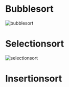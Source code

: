 # **Bubblesort**



![bubblesort](https://user-images.githubusercontent.com/60027476/92564784-5a77b700-f297-11ea-8116-7b4527ff3d45.gif)


# **Selectionsort**




![selectionsort](https://user-images.githubusercontent.com/60027476/92565711-ba229200-f298-11ea-856c-803f3b28e6b3.gif)


# **Insertionsort**
